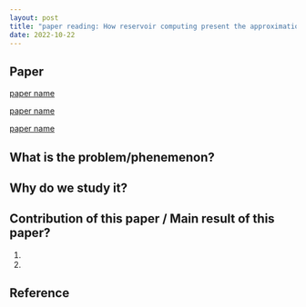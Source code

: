 ```yaml
---
layout: post
title: "paper reading: How reservoir computing present the approximation capacity of neural network"
date: 2022-10-22
---
```


## Paper 

[paper name]()

[paper name]()

[paper name]()

## What is the problem/phenemenon?



## Why do we study it?



## Contribution of this paper / Main result of this paper?

1. 

2.

## Reference


